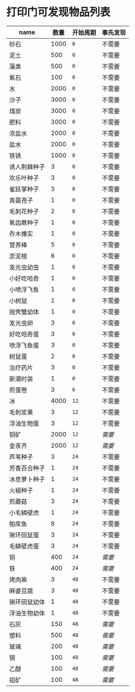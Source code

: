 
# 打印门可发现物品列表

name | 数量 | 开始周期 | 事先发现  
-|-|-|-
砂石 | 1000 | `0` | 不需要
泥土 | 500 | `0` | 不需要
藻类 | 500 | `0` | 不需要
氧石 | 100 | `0` | 不需要
水 | 2000 | `0` | 不需要
沙子 | 3000 | `0` | 不需要
煤炭 | 3000 | `0` | 不需要
肥料 | 3000 | `0` | 不需要
浓盐水 | 2000 | `0` | 不需要
盐水 | 2000 | `0` | 不需要
铁锈 | 1000 | `0` | 不需要
诱人荆棘种子 | 3 | `0` | 不需要
欢乐叶种子 | 3 | `0` | 不需要
雀跃掌种子 | 3 | `0` | 不需要
真菌孢子 | 1 | `0` | 不需要
毛刺花种子 | 2 | `0` | 不需要
氧齿蕨种子 | 1 | `0` | 不需要
乔木橡实 | 1 | `0` | 不需要
营养棒 | 5 | `0` | 不需要
淤泥根 | 6 | `0` | 不需要
发光虫幼虫 | 1 | `0` | 不需要
小好吃哈奇 | 1 | `0` | 不需要
小喷浮飞鱼 | 1 | `0` | 不需要
小树鼠 | 1 | `0` | 不需要
抛壳蟹幼体 | 1 | `0` | 不需要
发光虫卵 | 3 | `0` | 不需要
好吃哈奇蛋 | 3 | `0` | 不需要
喷浮飞鱼蛋 | 3 | `0` | 不需要
树鼠蛋 | 2 | `0` | 不需要
治疗药片 | 3 | `0` | 不需要
新潮时装 | 1 | `0` | 不需要
煎蛋卷 | 3 | `6` | 不需要
冰 | 4000 | `12` | 不需要
毛刺浆果 | 3 | `12` | 不需要
浮油生物蛋 | 3 | `12` | 不需要
铜矿 | 2000 | `12` | *需要*
金汞齐 | 2000 | `12` | *需要*
芦苇种子 | 3 | `24` | 不需要
芳香百合种子 | 1 | `24` | 不需要
冰息萝卜种子 | 1 | `24` | 不需要
火椒种子 | 1 | `24` | 不需要
煎蘑菇 | 3 | `24` | 不需要
小毛鳞壁虎 | 1 | `24` | 不需要
帕库鱼 | 8 | `24` | 不需要
锹环田鼠蛋 | 3 | `24` | 不需要
毛鳞壁虎蛋 | 3 | `24` | 不需要
铜 | 400 | `24` | *需要*
铁 | 400 | `24` | *需要*
烤肉串 | 3 | `48` | 不需要
麻婆豆腐 | 3 | `48` | 不需要
锹环田鼠幼体 | 1 | `48` | 不需要
浮油生物幼体 | 1 | `48` | 不需要
石灰 | 150 | `48` | *需要*
塑料 | 500 | `48` | *需要*
玻璃 | 200 | `48` | *需要*
钢 | 100 | `48` | *需要*
乙醇 | 100 | `48` | *需要*
铝矿 | 100 | `48` | *需要*
